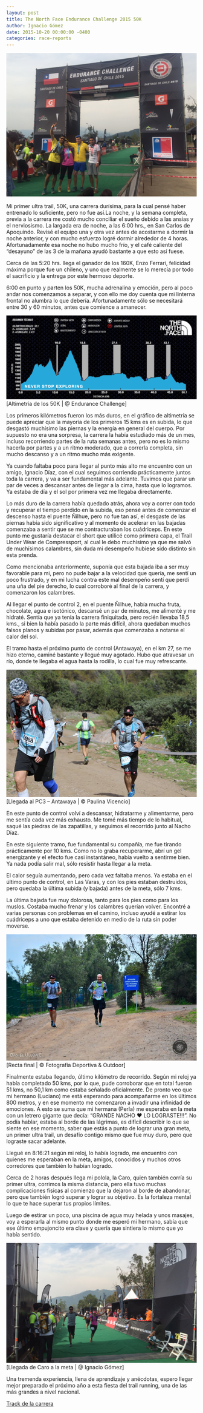 ```yaml
---
layout: post
title: The North Face Endurance Challenge 2015 50K
author: Ignacio Gómez
date: 2015-10-20 00:00:00 -0400
categories: race-reports
---
```


![](/assets/img/metaEC50K2015.jpg)

Mi primer ultra trail, 50K, una carrera durísima, para la cual pensé haber entrenado lo suficiente, pero no fue así.La noche, y la semana completa, previa a la carrera me costó mucho conciliar el sueño debido a las ansias y el nerviosismo. La largada era de noche, a las 6:00 hrs., en San Carlos de Apoquindo. Revisé el equipo una y otra vez antes de acostarme a dormir la noche anterior, y con mucho esfuerzo logré dormir alrededor de 4 horas. Afortunadamente esa noche no hubo mucho frío, y el café caliente del “desayuno” de las 3 de la mañana ayudó bastante a que esto así fuese.

Cerca de las 5:20 hrs. llega el ganador de los 160K, Enzo Ferrari, felicidad máxima porque fue un chileno, y uno que realmente se lo merecía por todo el sacrificio y la entrega por este hermoso deporte.

6:00 en punto y parten los 50K, mucha adrenalina y emoción, pero al poco andar nos comenzamos a separar, y con ello me doy cuenta que mi linterna frontal no alumbra lo que debería. Afortunadamente sólo se necesitará entre 30 y 60 minutos, antes que comience a amanecer.

![Altimetría de los 50K](/assets/img/altimetriaEC50K2015.png)
[Altimetría de los 50K | @ Endurance Challenge]

Los primeros kilómetros fueron los más duros, en el gráfico de altimetría se puede apreciar que la mayoría de los primeros 15 kms es en subida, lo que desgastó muchísimo las piernas y la energía en general del cuerpo. Por supuesto no era una sorpresa, la carrera la había estudiado más de un mes, incluso recorriendo partes de la ruta semanas antes, pero no es lo mismo hacerla por partes y a un ritmo moderado, que a correrla completa, sin mucho descanso y a un ritmo mucho más exigente.

Ya cuando faltaba poco para llegar al punto más alto me encuentro con un amigo, Ignacio Díaz, con el cual seguimos corriendo prácticamente juntos toda la carrera, y va a ser fundamental más adelante. Tuvimos que parar un par de veces a descansar antes de llegar a la cima, hasta que lo logramos. Ya estaba de día y el sol por primera vez me llegaba directamente.

Lo más duro de la carrera había quedado atrás, ahora voy a correr con todo y recuperar el tiempo perdido en la subida, eso pensé antes de comenzar el descenso hasta el puente Ñilhue, pero no fue tan así, el desgaste de las piernas había sido significativo y al momento de acelerar en las bajadas comenzaba a sentir que se me contracturaban los cuádriceps. En este punto me gustaría destacar el short que utilicé como primera capa, el Trail Under Wear de Compressport, al cual le debo muchísimo ya que me salvó de muchísimos calambres, sin duda mi desempeño hubiese sido distinto sin esta prenda.

Como mencionaba anteriormente, suponía que esta bajada iba a ser muy favorable para mi, pero no pude bajar a la velocidad que quería, me sentí un poco frustrado, y en mi lucha contra este mal desempeño sentí que perdí una uña del pie derecho, lo cual corroboré al final de la carrera, y comenzaron los calambres.

Al llegar el punto de control 2, en el puente Ñilhue, había mucha fruta, chocolate, agua e isotónico, descansé un par de minutos, me alimenté y me hidraté. Sentía que ya tenía la carrera finiquitada, pero recién llevaba 18,5 kms., si bien la había pasado la parte más difícil, ahora quedaban muchos falsos planos y subidas por pasar, además que comenzaba a notarse el calor del sol.

El tramo hasta el próximo punto de control (Antawaya), en el km 27, se me hizo eterno, caminé bastante y llegué muy agotado. Hubo que atravesar un río, donde te llegaba el agua hasta la rodilla, lo cual fue muy refrescante.

![Llegada al PC3 – Antawaya](/assets/img/antawayaEC50K2015.jpg)
[Llegada al PC3 – Antawaya | © Paulina Vicencio]

En este punto de control volví a descansar, hidratarme y alimentarme, pero me sentía cada vez más exhausto. Me tomé más tiempo de lo habitual, saqué las piedras de las zapatillas, y seguimos el recorrido junto al Nacho Díaz.

En este siguiente tramo, fue fundamental su compañía, me fue tirando prácticamente por 10 kms. Como no lo graba recuperarme, abrí un gel energizante y el efecto fue casi instantáneo, había vuelto a sentirme bien. Ya nada podía salir mal, sólo resistir hasta llegar a la meta.

El calor seguía aumentando, pero cada vez faltaba menos. Ya estaba en el último punto de control, en Las Varas, y con los pies estaban destruidos, pero quedaba la última subida (y bajada) antes de la meta, sólo 7 kms.

La última bajada fue muy dolorosa, tanto para los pies como para los muslos. Costaba mucho frenar y los calambres querían volver. Encontré a varias personas con problemas en el camino, incluso ayudé a estirar los cuádriceps a uno que estaba detenido en medio de la ruta sin poder moverse.

![Recta final](/assets/img/rectafinalEC50K2015.jpg)
[Recta final | © Fotografía Deportiva & Outdoor]

Finalmente estaba llegando, último kilómetro de recorrido. Según mi reloj ya había completado 50 kms, por lo que, pude corroborar que en total fueron 51 kms, no 50,1 km como estaba señalado oficialmente. De pronto veo que mi hermano (Luciano) me está esperando para acompañarme en los últimos 800 metros, y en ese momento me comenzaron a invadir una infinidad de emociones. A esto se suma que mi hermana (Perla) me esperaba en la meta con un letrero gigante que decía: “GRANDE NACHO ♥ LO LOGRASTE!!!”. No podía hablar, estaba al borde de las lágrimas, es difícil describir lo que se siente en ese momento, saber que estás a punto de lograr una gran meta, un primer ultra trail, un desafío contigo mismo que fue muy duro, pero que lograste sacar adelante.

Llegué en 8:16:21 según mi reloj, lo había logrado, me encuentro con quienes me esperaban en la meta, amigos, conocidos y muchos otros corredores que también lo habían logrado.

Cerca de 2 horas después llega mi polola, la Caro, quien también corría su primer ultra, corrimos la misma distancia, pero ella tuvo muchas complicaciones físicas al comienzo que la dejaron al borde de abandonar, pero que también logró superar y lograr su objetivo. Es la fortaleza mental lo que te hace superar tus propios límites.

Luego de estirar un poco, una piscina de agua muy helada y unos masajes, voy a esperarla al mismo punto donde me esperó mi hermano, sabía que ese último empujoncito era clave y quería que sintiera lo mismo que yo había sentido.

![Llegada de Caro a la meta](/assets/img/llegadacaroEC50K2015.jpg)
[Llegada de Caro a la meta | @ Ignacio Gómez]

Una tremenda experiencia, llena de aprendizaje y anécdotas, espero llegar mejor preparado el próximo año a esta fiesta del trail running, una de las más grandes a nivel nacional.

[Track de la carrera](https://connect.garmin.com/modern/activity/930565146)
